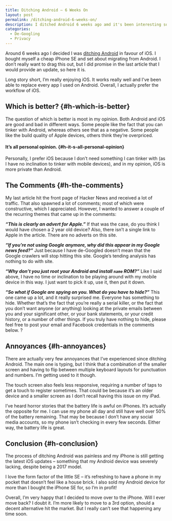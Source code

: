 ```yaml
---
title: Ditching Android – 6 Weeks On
layout: post
permalink: /ditching-android-6-weeks-on/
description: I ditched Android 6 weeks ago amd it's been interesting so far. Here's an update.
categories:
  - De-Googling
  - Privacy
---
```

Around 6 weeks ago I decided I was [ditching Android](/why-im-ditching-android) in favour of iOS. I bought myself a cheap iPhone SE and set about migrating from Android. I don’t really want to drag this out, but I did promise in the last article that I would provide an update, so here it is.

Long story short, I’m really enjoying iOS. It works really well and I’ve been able to replace every app I used on Android. Overall, I actually prefer the workflow of iOS.

## Which is better? {#h-which-is-better}

The question of which is better is moot in my opinion. Both Android and iOS are good and bad in different ways. Some people like the fact that you can tinker with Android, whereas others see that as a negative. Some people like the build quality of Apple devices, others think they’re overpriced.

#### It’s all personal opinion. {#h-it-s-all-personal-opinion}

Personally, I prefer iOS because I don’t need something I can tinker with (as I have no inclination to tinker with mobile devices), and in my opinion, iOS is more private than Android.

## The Comments {#h-the-comments}

My last article hit the front page of Hacker News and received a lot of traffic. That also spawned a lot of comments; most of which were constructive, which I appreciated. However, I wanted to answer a couple of the recurring themes that came up in the comments:

**_“This is clearly an advert for Apple.”_** If that was the case, do you think I would have chosen a 2 year old device? Also, there isn’t a single link to Apple in the article. There are no adverts on this site.

**_“If you’re not using Google anymore, why did this appear in my Google news feed?”_** Just because I have de-Googled doesn’t mean that the Google crawlers will stop hitting this site. Google’s tending analysis has nothing to do with site.

**_“Why don’t you just root your Android and install `name` ROM?”_** Like I said above, I have no time or inclination to be playing around with my mobile device in this way. I just want to pick it up, use it, then put it down.

**_“So what if Google are spying on you. What do you have to hide?”_** This one came up a lot, and it really surprised me. Everyone has something to hide. Whether that’s the fact that you’re really a serial killer, or the fact that you don’t want anyone (or anything) looking at the private emails between you and your significant other, or your bank statements, or your credit history, or a number of other things. If you truly have nothing to hide, please feel free to post your email and Facebook credentials in the comments below. ?

## Annoyances {#h-annoyances}

There are actually very few annoyances that I’ve experienced since ditching Android. The main one is typing, but I think that a combination of the smaller screen and having to flip between multiple keyboard layouts for punctuation and numbers. I’m getting used to it though.

The touch screen also feels less responsive, requiring a number of taps to get a touch to register sometimes. That could be because it’s an older device and a smaller screen as I don’t recall having this issue on my iPad.

I’ve heard horror stories that the battery life is awful on iPhones. It’s actually the opposite for me. I can use my phone all day and still have well over 50% of the battery remaining. That may be because I don’t have any social media accounts, so my phone isn’t checking in every few seconds. Either way, the battery life is great.

## Conclusion {#h-conclusion}

The process of ditching Android was painless and my iPhone is still getting the latest iOS updates – something that my Android device was severely lacking, despite being a 2017 model.

I love the form factor of the little SE – it’s refreshing to have a phone in my pocket that doesn’t feel like a house brick. I also sold my Android device for more than I bought the iPhone SE for, so I’m in profit!

Overall, I’m very happy that I decided to move over to the iPhone. Will I ever move back? I doubt it. I’m more likely to move to a 3rd option, should a decent alternative hit the market. But I really can’t see that happening any time soon.

